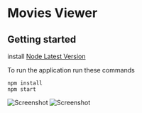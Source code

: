 # Movies Viewer

## Getting started

install [Node Latest Version](https://nodejs.org/en/download/)

To run the application run these commands
```
npm install
npm start
```

![Screenshot](https://raw.githubusercontent.com/ahmedkorani/Movies_Viewer/korani/readme/assets/ss_1.jpg)
![Screenshot](https://raw.githubusercontent.com/ahmedkorani/Movies_Viewer/korani/readme/assets/ss_2.jpg)